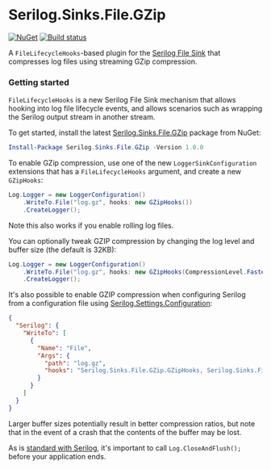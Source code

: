 # Serilog.Sinks.File.GZip
[![NuGet](https://img.shields.io/nuget/v/Serilog.Sinks.File.GZip.svg)](https://www.nuget.org/packages/Serilog.Sinks.File.GZip)
[![Build status](https://ci.appveyor.com/api/projects/status/88es7b73dbc47b9s?svg=true)](https://ci.appveyor.com/project/cocowalla/serilog-sinks-file-gzip)

A `FileLifecycleHooks`-based plugin for the [Serilog File Sink](https://github.com/serilog/serilog-sinks-file) that compresses log files using streaming GZip compression.

### Getting started

`FileLifecycleHooks` is a new Serilog File Sink mechanism that allows hooking into log file lifecycle events, and allows scenarios such as wrapping the Serilog output stream in another stream.

To get started, install the latest [Serilog.Sinks.File.GZip](https://www.nuget.org/packages/Serilog.Sinks.File.GZip) package from NuGet:

```powershell
Install-Package Serilog.Sinks.File.GZip -Version 1.0.0
```

To enable GZip compression, use one of the new `LoggerSinkConfiguration` extensions that has a `FileLifecycleHooks` argument, and create a new `GZipHooks`:

```csharp
Log.Logger = new LoggerConfiguration()
    .WriteTo.File("log.gz", hooks: new GZipHooks())
    .CreateLogger();
```

Note this also works if you enable rolling log files.

You can optionally tweak GZIP compression by changing the log level and buffer size (the default is 32KB):

```csharp
Log.Logger = new LoggerConfiguration()
    .WriteTo.File("log.gz", hooks: new GZipHooks(CompressionLevel.Fastest, 1024 * 64))
    .CreateLogger();
```

It's also possible to enable GZIP compression when configuring Serilog from a configuration file using [Serilog.Settings.Configuration](https://github.com/serilog/serilog-settings-configuration/):

```json
{
  "Serilog": {
    "WriteTo": [
      {
        "Name": "File",
        "Args": {
          "path": "log.gz",
          "hooks": "Serilog.Sinks.File.GZip.GZipHooks, Serilog.Sinks.File.GZip"
        }
      }
    ]
  }
}
```

Larger buffer sizes potentially result in better compression ratios, but note that in the event of a crash that the contents of the buffer may be lost.

As is [standard with Serilog](https://github.com/serilog/serilog/wiki/Lifecycle-of-Loggers#in-all-apps), it's important to call `Log.CloseAndFlush();` before your application ends.
